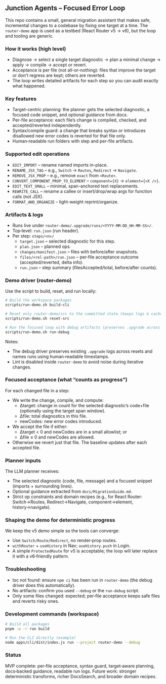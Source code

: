 ## Junction Agents – Focused Error Loop

This repo contains a small, general migration assistant that makes safe, incremental changes to a codebase by fixing one target at a time. The `router-demo` app is used as a testbed (React Router v5 → v6), but the loop and tooling are generic.

### How it works (high level)
- Diagnose → select a single target diagnostic → plan a minimal change → apply → compile → accept or revert.
- Acceptance is per file (not all-or-nothing): files that improve the target or don’t regress are kept; others are reverted.
- The loop writes detailed artifacts for each step so you can audit exactly what happened.

### Key features
- Target-centric planning: the planner gets the selected diagnostic, a focused code snippet, and optional guidance from docs.
- Per-file acceptance: each file’s change is compiled, checked, and accepted/reverted independently.
- Syntax/compile guard: a change that breaks syntax or introduces disallowed new error codes is reverted for that file only.
- Human‑readable run folders with step and per-file artifacts.

### Supported edit operations
- `EDIT_IMPORT` – rename named imports in-place.
- `RENAME_JSX_TAG` – e.g., `Switch` → `Routes`, `Redirect` → `Navigate`.
- `REMOVE_JSX_PROP` – e.g., remove `exact` from `<Route>`.
- `CONVERT_COMPONENT_PROP_TO_ELEMENT` – `component={X}` → `element={<X />}`.
- `EDIT_TEXT_SMALL` – minimal, span-anchored text replacements.
- `REWRITE_CALL` – rename a callee or insert/drop/wrap args for function calls (not JSX).
- `FORMAT_AND_ORGANIZE` – light-weight reprint/organize.

### Artifacts & logs
- Runs live under `router-demo/.upgrade/runs/<YYYY-MM-DD_HH-MM-SS>/`.
- Top‑level: `run.json` (run header).
- Per step: `steps/<n>/`
  - `target.json` – selected diagnostic for this step.
  - `plan.json` – planned ops.
  - `changes/manifest.json` – files with before/after snapshots.
  - `files/<rel-path>/run.json` – per‑file acceptance outcome (accepted/reverted, delta info).
  - `run.json` – step summary (filesAccepted/total, before/after counts).

### Demo driver (router-demo)
Use the script to build, reset, and run locally:

```bash
# Build the workspace packages
scripts/run-demo.sh build-cli

# Reset only router-demo/src to the committed state (keeps logs & caches)
scripts/run-demo.sh reset-src

# Run the focused loop with debug artifacts (preserves .upgrade across resets and installs deps)
scripts/run-demo.sh run-debug
```

Notes:
- The debug driver preserves existing `.upgrade` logs across resets and names runs using human‑readable timestamps.
- Lint is disabled inside `router-demo` to avoid noise during iterative changes.

### Focused acceptance (what “counts as progress”)
For each changed file in a step:
- We write the change, compile, and compute:
  - Δtarget: change in count for the selected diagnostic’s code+file (optionally using the target span window).
  - Δfile: total diagnostics in this file.
  - newCodes: new error codes introduced.
- We accept the file if either:
  - Δtarget < 0 and newCodes are in a small allowlist; or
  - Δfile ≤ 0 and newCodes are allowed.
- Otherwise we revert just that file. The baseline updates after each accepted file.

### Planner inputs
The LLM planner receives:
- The selected diagnostic (code, file, message) and a focused snippet (imports + surrounding lines).
- Optional guidance extracted from `docs/MigrationGuide.md`.
- Strict op constraints and domain recipes (e.g., for React Router: Switch→Routes, Redirect→Navigate, component→element, history→navigate).

### Shaping the demo for deterministic progress
We keep the v5 demo simple so the tools can converge:
- Use `Switch/Route/Redirect`, no render‑prop routes.
- `withRouter` + `useHistory` in Nav; `useHistory.push` in Login.
- A simple `ProtectedRoute` for v5 is acceptable; the loop will later replace it with a v6‑friendly pattern.

### Troubleshooting
- tsc not found: ensure `npm ci` has been run in `router-demo` (the debug driver does this automatically).
- No artifacts: confirm you used `--debug` or the `run-debug` script.
- Only some files changed: expected; per‑file acceptance keeps safe files and reverts risky ones.

### Development commands (workspace)
```bash
# Build all packages
pnpm -w -r run build

# Run the CLI directly (example)
node apps/cli/dist/index.js run --project router-demo --debug
```

### Status
MVP complete: per‑file acceptance, syntax guard, target‑aware planning, docs‑backed guidance, readable run logs. Future work: stronger deterministic transforms, richer DocsSearch, and broader domain recipes.


